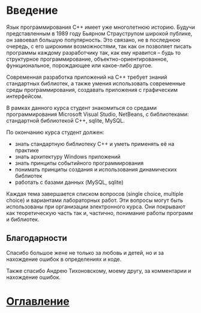 # Введение

Язык программирования С++ имеет уже многолетнюю историю. Будучи представленным в 1989 году Бьярном Страуструпом широкой публике, он завоевал большую популярность. Это связано, не в последнюю очередь, с его широкими возможностями, так как он позволяет писать программы каждому разработчику так, как ему нравится – будь то структурное программирование, объектно-ориентированное, функциональное, порождающее или какое-либо другое.

Современная разработка приложений на С++ требует знаний стандартных библиотек, а также умения использовать современные среды программирования, создавать приложения с графическим интерфейсом.

В рамках данного курса студент знакомиться со средами программирования Microsoft Visual Studio, NetBeans, c библиотеками: стандартной библиотекой С++, sqlite, MySQL.

По окончанию курса студент должен:

* знать стандартную библиотеку С++ и уметь применять её на практике
* знать архитектуру Windows приложений
* знать принципы событийного программирования
* понимать принципы создания и использования динамических библиотек
* работать с базами данных \(MySQL, sqlite\)

Каждая тема завершается списком вопросов \(single choice, multiple choice\) и вариантами лабораторных работ. Эти вопросы могут быть использованы при организации электронного курса. Они покрывают как теоретическую часть так и, частично, понимание работы программ и библиотек.

## Благодарности

Спасибо большое жене не только за любовь и детей, но и за нахождение ошибок в определениях и коде.

Также спасибо Андрею Тихоновскому, моему другу, за комментарии и нахождение ошибок.

# [Оглавление](SUMMARY.md)